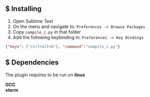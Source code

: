 ## $ Installing

1. Open Sublime Text
2. On the menu and navigate to: `Preferences -> Browse Packages`
3. Copy `compile_c.py` in that folder
4. Add the following keybinding in: `Preferences -> Key Bindings`

```json
{"keys": ["ctrl+alt+b"], "command":"compile_c.py"}
```
## $ Dependencies

The plugin requires to be run on **linux**

**GCC**<br>
**xterm**


